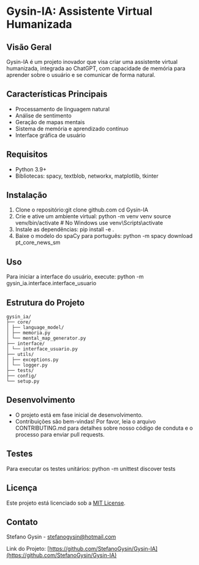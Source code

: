 ﻿# Gysin-IA: Assistente Virtual Humanizada

## Visão Geral
Gysin-IA é um projeto inovador que visa criar uma assistente virtual humanizada, integrada ao ChatGPT, com capacidade de memória para aprender sobre o usuário e se comunicar de forma natural.

## Características Principais
- Processamento de linguagem natural
- Análise de sentimento
- Geração de mapas mentais
- Sistema de memória e aprendizado contínuo
- Interface gráfica de usuário

## Requisitos
- Python 3.9+
- Bibliotecas: spacy, textblob, networkx, matplotlib, tkinter

## Instalação
1. Clone o repositório:git clone github.com
cd Gysin-IA
2. Crie e ative um ambiente virtual:
python -m venv venv
source venv/bin/activate # No Windows use venv\Scripts\activate
3. Instale as dependências:
pip install -e .
4. Baixe o modelo do spaCy para português:
python -m spacy download pt_core_news_sm
## Uso
Para iniciar a interface do usuário, execute:
python -m gysin_ia.interface.interface_usuario
## Estrutura do Projeto
```
gysin_ia/
├── core/
│ ├── language_model/
│ ├── memoria.py
│ └── mental_map_generator.py
├── interface/
│ └── interface_usuario.py
├── utils/
│ ├── exceptions.py
│ └── logger.py
├── tests/
├── config/
└── setup.py
```
## Desenvolvimento
- O projeto está em fase inicial de desenvolvimento.
- Contribuições são bem-vindas! Por favor, leia o arquivo CONTRIBUTING.md para detalhes sobre nosso código de conduta e o processo para enviar pull requests.

## Testes
Para executar os testes unitários:
python -m unittest discover tests
## Licença
Este projeto está licenciado sob a [MIT License](LICENSE).

## Contato
Stefano Gysin - stefanogysin@hotmail.com

Link do Projeto: [https://github.com/StefanoGysin/Gysin-IA](https://github.com/StefanoGysin/Gysin-IA)